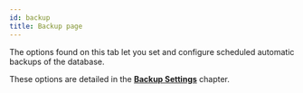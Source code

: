 ```yaml
---
id: backup
title: Backup page
---
```


The options found on this tab let you set and configure scheduled automatic backups of the database.

These options are detailed in the [**Backup Settings**](../Backup/settings.md) chapter.

